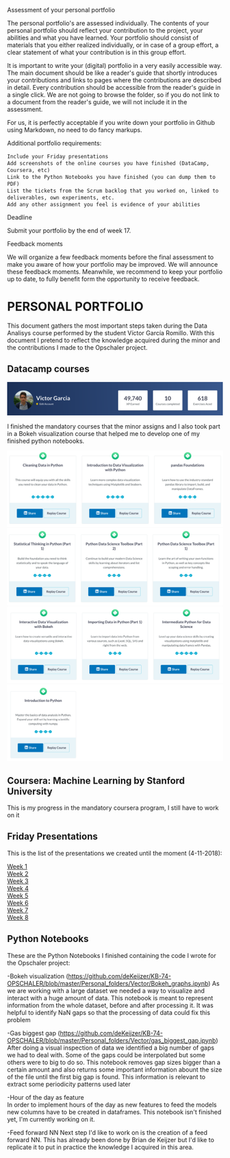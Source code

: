 Assessment of your personal portfolio

The personal portfolio's are assessed individually. The contents of your personal portfolio should reflect your contribution to the project, your abilities and what you have learned. Your portfolio should consist of materials that you either realized individually, or in case of a group effort, a clear statement of what your contribution is in this group effort.

It is important to write your (digital) portfolio in a very easily accessible way. The main document should be like a reader's guide that shortly introduces your contributions and links to pages where the contributions are described in detail. Every contribution should be accessible from the reader's guide in a single click. We are not going to browse the folder, so if you do not link to a document from the reader's guide, we will not include it in the assessment.

For us, it is perfectly acceptable if you write down your portfolio in Github using Markdown, no need to do fancy markups.

Additional portfolio requirements:

    Include your Friday presentations
    Add screenshots of the online courses you have finished (DataCamp, Coursera, etc)
    Link to the Python Notebooks you have finished (you can dump them to PDF)
    List the tickets from the Scrum backlog that you worked on, linked to deliverables, own experiments, etc.
    Add any other assignment you feel is evidence of your abilities

Deadline

Submit your portfolio by the end of week 17.


Feedback moments

We will organize a few feedback moments before the final assessment to make you aware of how your portfolio may be improved. We will announce these feedback moments. Meanwhile, we recommend to keep your portfolio up to date, to fully benefit form the opportunity to receive feedback.



# PERSONAL PORTFOLIO

This document gathers the most important steps taken during the Data Analisys course performed by the student Víctor García Romillo. With this document I pretend to reflect the knowledge acquired during the minor and the contributions I made to the Opschaler project.

## Datacamp courses

![Summary](https://github.com/deKeijzer/KB-74-OPSCHALER/blob/master/Personal_folders/Vector/Resources_portfolio/Captura%20de%20pantalla%202019-01-10%20a%20las%2013.29.57.png)

I finished the mandatory courses that the minor assigns and I also took part in a Bokeh visualization course that helped me to develop one of my finished python notebooks.

![courses part 1](https://github.com/deKeijzer/KB-74-OPSCHALER/blob/master/Personal_folders/Vector/Resources_portfolio/Captura%20de%20pantalla%202019-01-10%20a%20las%2012.32.56.png)
![courses part 2](https://github.com/deKeijzer/KB-74-OPSCHALER/blob/master/Personal_folders/Vector/Resources_portfolio/Captura%20de%20pantalla%202019-01-10%20a%20las%2012.40.43.png)
![courses part 3](https://github.com/deKeijzer/KB-74-OPSCHALER/blob/master/Personal_folders/Vector/Resources_portfolio/Captura%20de%20pantalla%202019-01-10%20a%20las%2012.40.53.png)
![courses part 4](https://github.com/deKeijzer/KB-74-OPSCHALER/blob/master/Personal_folders/Vector/Resources_portfolio/Captura%20de%20pantalla%202019-01-10%20a%20las%2012.41.05.png)


## Coursera: Machine Learning by Stanford University
This is my progress in the mandatory coursera program, I still have to work on it
<insert photo>
## Friday Presentations

This is the list of the presentations we created until the moment (4-11-2018):

[Week 1](https://prezi.com/p/28wycwuqqggc/#present)  
[Week 2](https://github.com/deKeijzer/KB-74-OPSCHALER/blob/master/appendix/friday%20presentations/7-9-2018.pptx)  
[Week 3](https://github.com/deKeijzer/KB-74-OPSCHALER/blob/master/appendix/friday%20presentations/14-9-2018.pptx)  
[Week 4](https://github.com/deKeijzer/KB-74-OPSCHALER/blob/master/appendix/friday%20presentations/21-09-2018.pptx)  
[Week 5](https://github.com/deKeijzer/KB-74-OPSCHALER/blob/master/appendix/friday%20presentations/28-09-2018%20(TU%20delft%20meeting).pptx)  
[Week 6](https://github.com/deKeijzer/KB-74-OPSCHALER/blob/master/appendix/friday%20presentations/05-10-2018.pptx)  
[Week 7](https://github.com/deKeijzer/KB-74-OPSCHALER/blob/master/appendix/friday%20presentations/12-10-2018.pptx)  
[Week 8](https://github.com/deKeijzer/KB-74-OPSCHALER/blob/master/appendix/friday%20presentations/17-10-2018.pptx) 

## Python Notebooks 

These are the Python Notebooks I finished containing the code I wrote for the Opschaler project:

-Bokeh visualization (https://github.com/deKeijzer/KB-74-OPSCHALER/blob/master/Personal_folders/Vector/Bokeh_graphs.ipynb)
As we are working with a large dataset we needed a way to visualize and interact with a huge amount of data. This notebook is meant to represent information from the whole dataset, before and after processing it. It was helpful to identify NaN gaps so that the processing of data could fix this problem

-Gas biggest gap (https://github.com/deKeijzer/KB-74-OPSCHALER/blob/master/Personal_folders/Vector/gas_biggest_gap.ipynb)
After doing a visual inspection of data we identified a big number of gaps we had to deal with. Some of the gaps could be interpolated but some others were to big to do so. This notebook removes gap sizes bigger than a certain amount and also returns some important information abount the size of the file until the first big gap is found. This information is relevant to extract some periodicity patterns used later

-Hour of the day as feature  
In order to implement hours of the day as new features to feed the models new columns have to be created in dataframes. This notebook isn't finished yet, I'm currently working on it.

-Feed forward NN
Next step I'd like to work on is the creation of a feed forward NN. This has already been done by Brian de Keijzer but I'd like to replicate it to put in practice the knowledge I acquired in this area.
